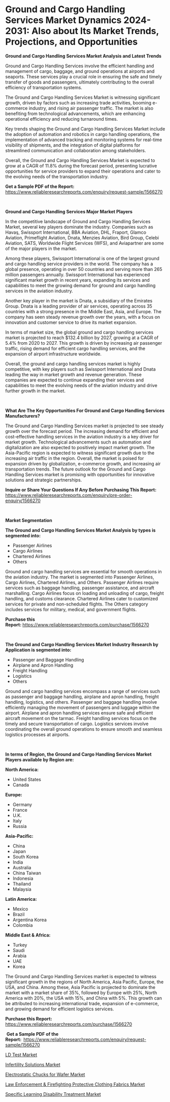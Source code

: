 <p><h1>Ground and Cargo Handling Services Market Dynamics 2024-2031: Also about Its Market Trends, Projections, and Opportunities</h1></p><p><strong>Ground and Cargo Handling Services Market Analysis and Latest Trends</strong></p>
<p><p>Ground and Cargo Handling Services involve the efficient handling and management of cargo, baggage, and ground operations at airports and seaports. These services play a crucial role in ensuring the safe and timely transfer of goods and passengers, ultimately contributing to the overall efficiency of transportation systems.</p><p>The Ground and Cargo Handling Services Market is witnessing significant growth, driven by factors such as increasing trade activities, booming e-commerce industry, and rising air passenger traffic. The market is also benefiting from technological advancements, which are enhancing operational efficiency and reducing turnaround times.</p><p>Key trends shaping the Ground and Cargo Handling Services Market include the adoption of automation and robotics in cargo handling operations, the implementation of advanced tracking and monitoring systems for real-time visibility of shipments, and the integration of digital platforms for streamlined communication and collaboration among stakeholders.</p><p>Overall, the Ground and Cargo Handling Services Market is expected to grow at a CAGR of 11.8% during the forecast period, presenting lucrative opportunities for service providers to expand their operations and cater to the evolving needs of the transportation industry.</p></p>
<p><strong>Get a Sample PDF of the Report:&nbsp;</strong> <a href="https://www.reliableresearchreports.com/enquiry/request-sample/1566270">https://www.reliableresearchreports.com/enquiry/request-sample/1566270</a></p>
<p>&nbsp;</p>
<p><strong>Ground and Cargo Handling Services Major Market Players</strong></p>
<p><p>In the competitive landscape of Ground and Cargo Handling Services Market, several key players dominate the industry. Companies such as Havaş, Swissport International, BBA Aviation, DHL, Fraport, Glamco Aviation, Primeflight Aviation, Dnata, Menzies Aviation, Bird Group, Celebi Aviation, SATS, Worldwide Flight Services (WFS), and Aviapartner are some of the major players in the market.</p><p>Among these players, Swissport International is one of the largest ground and cargo handling service providers in the world. The company has a global presence, operating in over 50 countries and serving more than 265 million passengers annually. Swissport International has experienced significant market growth in recent years, expanding its services and capabilities to meet the growing demand for ground and cargo handling services in the aviation industry.</p><p>Another key player in the market is Dnata, a subsidiary of the Emirates Group. Dnata is a leading provider of air services, operating across 35 countries with a strong presence in the Middle East, Asia, and Europe. The company has seen steady revenue growth over the years, with a focus on innovation and customer service to drive its market expansion.</p><p>In terms of market size, the global ground and cargo handling services market is projected to reach $132.4 billion by 2027, growing at a CAGR of 5.4% from 2020 to 2027. This growth is driven by increasing air passenger traffic, rising demand for efficient cargo handling services, and the expansion of airport infrastructure worldwide.</p><p>Overall, the ground and cargo handling services market is highly competitive, with key players such as Swissport International and Dnata leading the way in market growth and revenue generation. These companies are expected to continue expanding their services and capabilities to meet the evolving needs of the aviation industry and drive further growth in the market.</p></p>
<p>&nbsp;</p>
<p><strong>What Are The Key Opportunities For Ground and Cargo Handling Services Manufacturers?</strong></p>
<p><p>The Ground and Cargo Handling Services market is projected to see steady growth over the forecast period. The increasing demand for efficient and cost-effective handling services in the aviation industry is a key driver for market growth. Technological advancements such as automation and digitalization are also expected to positively impact market growth. The Asia-Pacific region is expected to witness significant growth due to the increasing air traffic in the region. Overall, the market is poised for expansion driven by globalization, e-commerce growth, and increasing air transportation trends. The future outlook for the Ground and Cargo Handling Services market is promising with opportunities for innovative solutions and strategic partnerships.</p></p>
<p><strong>Inquire or Share Your Questions If Any Before Purchasing This Report:</strong> <a href="https://www.reliableresearchreports.com/enquiry/pre-order-enquiry/1566270">https://www.reliableresearchreports.com/enquiry/pre-order-enquiry/1566270</a></p>
<p>&nbsp;</p>
<p><strong>Market Segmentation</strong></p>
<p><strong>The Ground and Cargo Handling Services Market Analysis by types is segmented into:</strong></p>
<p><ul><li>Passenger Airlines</li><li>Cargo Airlines</li><li>Chartered Airlines</li><li>Others</li></ul></p>
<p><p>Ground and cargo handling services are essential for smooth operations in the aviation industry. The market is segmented into Passenger Airlines, Cargo Airlines, Chartered Airlines, and Others. Passenger Airlines require services such as baggage handling, passenger assistance, and aircraft marshalling. Cargo Airlines focus on loading and unloading of cargo, freight handling, and customs clearance. Chartered Airlines cater to customized services for private and non-scheduled flights. The Others category includes services for military, medical, and government flights.</p></p>
<p><strong>Purchase this Report:&nbsp;</strong><a href="https://www.reliableresearchreports.com/purchase/1566270">https://www.reliableresearchreports.com/purchase/1566270</a></p>
<p>&nbsp;</p>
<p><strong>The Ground and Cargo Handling Services Market Industry Research by Application is segmented into:</strong></p>
<p><ul><li>Passenger and Baggage Handling</li><li>Airplane and Apron Handling</li><li>Freight Handling</li><li>Logistics</li><li>Others</li></ul></p>
<p><p>Ground and cargo handling services encompass a range of services such as passenger and baggage handling, airplane and apron handling, freight handling, logistics, and others. Passenger and baggage handling involve efficiently managing the movement of passengers and luggage within the airport. Airplane and apron handling services ensure safe and efficient aircraft movement on the tarmac. Freight handling services focus on the timely and secure transportation of cargo. Logistics services involve coordinating the overall ground operations to ensure smooth and seamless logistics processes at airports.</p></p>
<p>&nbsp;</p>
<p><strong>In terms of Region, the Ground and Cargo Handling Services Market Players available by Region are:</strong></p>
<p>
    <p> <strong> North America: </strong>
        <ul>
            <li>United States</li>
            <li>Canada</li>
        </ul>
        </p> 
    <p> <strong> Europe: </strong>
        <ul>
            <li>Germany</li>
            <li>France</li>
            <li>U.K.</li>
            <li>Italy</li>
            <li>Russia</li>
        </ul>
        </p> 
    <p> <strong> Asia-Pacific: </strong>
        <ul>
            <li>China</li>
            <li>Japan</li>
            <li>South Korea</li>
            <li>India</li>
            <li>Australia</li>
            <li>China Taiwan</li>
            <li>Indonesia</li>
            <li>Thailand</li>
            <li>Malaysia</li>
        </ul>
        </p> 
    <p> <strong> Latin America: </strong>
        <ul>
            <li>Mexico</li>
            <li>Brazil</li>
            <li>Argentina Korea</li>
            <li>Colombia</li>
        </ul>
        </p> 
    <p> <strong> Middle East & Africa: </strong>
        <ul>
            <li>Turkey</li>
            <li>Saudi</li>
            <li>Arabia</li>
            <li>UAE</li>
            <li>Korea</li>
        </ul>
    </p>
    </p>
<p><p>The Ground and Cargo Handling Services market is expected to witness significant growth in the regions of North America, Asia Pacific, Europe, the USA, and China. Among these, Asia Pacific is projected to dominate the market with a market share of 35%, followed by Europe with 25%, North America with 20%, the USA with 15%, and China with 5%. This growth can be attributed to increasing international trade, expansion of e-commerce, and growing demand for efficient logistics services.</p></p>
<p><strong>Purchase this Report: </strong><a href="https://www.reliableresearchreports.com/purchase/1566270">https://www.reliableresearchreports.com/purchase/1566270</a></p>
<p>&nbsp;<strong>Get a Sample PDF of the Report:&nbsp;&nbsp;</strong><a href="https://www.reliableresearchreports.com/enquiry/request-sample/1566270">https://www.reliableresearchreports.com/enquiry/request-sample/1566270</a></p>
<p><strong></strong></p>
<p><p><a href="https://medium.com/@caleighhane2777/ld-test-market-exploring-market-share-market-trends-and-future-growth-7acc4910fe3b">LD Test Market</a></p><p><a href="https://medium.com/@kennethjensen27/infertility-solutions-market-size-and-market-trends-complete-industry-overview-2024-to-2031-c1ee601a6a12">Infertility Solutions Market</a></p><p><a href="https://github.com/joannesouthgate/Market-Research-Report-List-1/blob/main/electrostatic-chucks-for-wafer-market.md">Electrostatic Chucks for Wafer Market</a></p><p><a href="https://github.com/sofayahoo2023/Market-Research-Report-List-3/blob/main/law-enforcement-firefighting-protective-clothing-fabrics-market.md">Law Enforcement & Firefighting Protective Clothing Fabrics Market</a></p><p><a href="https://medium.com/@kennethjensen27/specific-learning-disability-treatment-market-the-key-to-successful-business-strategy-forecast-795e056dbff1">Specific Learning Disability Treatment Market</a></p></p>